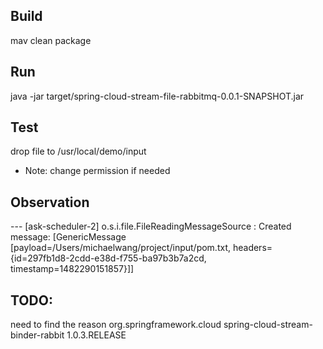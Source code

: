 ##  Build
mav clean package

##  Run
java -jar target/spring-cloud-stream-file-rabbitmq-0.0.1-SNAPSHOT.jar

## Test
drop file to /usr/local/demo/input
* Note: change permission if needed

## Observation
--- [ask-scheduler-2] o.s.i.file.FileReadingMessageSource      : Created message: [GenericMessage [payload=/Users/michaelwang/project/input/pom.txt, headers={id=297fb1d8-2cdd-e38d-f755-ba97b3b7a2cd, timestamp=1482290151857}]]

## TODO:
need to find the reason
 <dependency>
    <groupId>org.springframework.cloud</groupId>
    <artifactId>spring-cloud-stream-binder-rabbit</artifactId>
    <version>1.0.3.RELEASE</version>
 </dependency>
